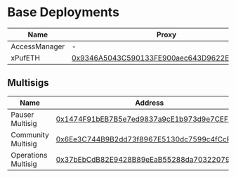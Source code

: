 # Base Deployments


| Name                          | Proxy | Implementation |
| ----------------------------- | ----- | -------------- |
| AccessManager                   | - | [0xD36BC44250D641a855CBe24501Aa8E4c2f0D95A0](https://explorer.zircuit.com/address/0xD36BC44250D641a855CBe24501Aa8E4c2f0D95A0) |
| xPufETH   | [0x9346A5043C590133FE900aec643D9622EDddBA57](https://explorer.zircuit.com/address/0x9346A5043C590133FE900aec643D9622EDddBA57) |  [0x94e9C19b7643739DF0EF7C2D39748480bBc57a2e](https://explorer.zircuit.com/address/0x94e9C19b7643739DF0EF7C2D39748480bBc57a2e)    | 

## Multisigs
| Name                            | Address |
| ------------------------------- | -------------- |
| Pauser Multisig                | [0x1474F91bEB7B5e7ed9837a9cE1b973d9e7CEFF79](https://explorer.zircuit.com/address/0x1474F91bEB7B5e7ed9837a9cE1b973d9e7CEFF79) |
| Community Multisig                | [0x6Ee3C744B9B2dd73f8967E5130dc7599c4fCcF41](https://explorer.zircuit.com/address/0x6Ee3C744B9B2dd73f8967E5130dc7599c4fCcF41) |
| Operations Multisig                | [0x37bEbCdB82E9428B89eEaB55288da70322079c46](https://explorer.zircuit.com/address/0x37bEbCdB82E9428B89eEaB55288da70322079c46) |
